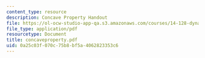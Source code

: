 ```yaml
---
content_type: resource
description: Concave Property Handout
file: https://ol-ocw-studio-app-qa.s3.amazonaws.com/courses/14-128-dynamic-optimization-economic-applications-recursive-methods-spring-2003/0a25c03f070c75b8bf5a4062823353c6_concaveproperty.pdf
file_type: application/pdf
resourcetype: Document
title: concaveproperty.pdf
uid: 0a25c03f-070c-75b8-bf5a-4062823353c6
---
```

